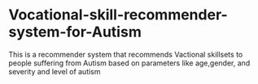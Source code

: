 # Vocational-skill-recommender-system-for-Autism
This is a recommender system that recommends Vactional skillsets to people suffering from Autism based on parameters like age,gender, and severity and level of autism
